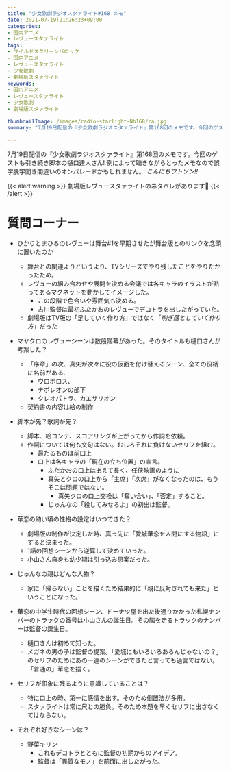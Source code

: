 ```yaml
---
title: "少女歌劇ラジオスタァライト#168 メモ"
date: 2021-07-19T21:26:23+09:00
categories:
- 国内アニメ
- レヴュースタァライト
tags:
- ワイルドスクリーンバロック
- 国内アニメ
- レヴュースタァライト
- 少女歌劇
- 劇場版スタァライト
keywords:
- 国内アニメ
- レヴュースタァライト
- 少女歌劇
- 劇場版スタァライト

thumbnailImage: /images/radio-starlight-Nb168/ra.jpg
summary: "7月19日配信の『少女歌劇ラジオスタァライト』第168回のメモです。今回のゲストも引き続き脚本の樋口達人さん!"

---
```

7月19日配信の『少女歌劇ラジオスタァライト』第168回のメモです。今回のゲストも引き続き脚本の樋口達人さん!
例によって聴きながらとったメモなので誤字脱字聞き間違いのオンパレードかもしれません。
*こんにちワトソン!!*

{{< alert warning >}}
劇場版レヴュースタァライトのネタバレがあります:tomato:
{{< /alert >}}

<!--toc-->

# 質問コーナー
- ひかりとまひるのレヴューは舞台#1を早期させたが舞台版とのリンクを念頭に置いたのか
    - 舞台との関連よりというより、TVシリーズでやり残したことをやりたかったため。
    - レヴューの組み合わせや展開を決める会議では各キャラのイラストが貼ってあるマグネットを動かしてイメージした。
        - この段階で色合いや雰囲気も決める。
        - 古川監督は最初ふたかおのレヴューでデコトラを出したがっていた。
    - 劇場版はTV版の「足していく作り方」ではなく「*削ぎ落としていく作り方*」だった
- マヤクロのレヴューシーンは数段階幕があった。そのタイトルも樋口さんが考案した？
    - 「序章」の次、真矢が次々に役の仮面を付け替えるシーン、全ての役柄に名前がある.
        - ウロボロス、
        - ナポレオンの部下
        - クレオパトラ、カエサリオン
    - 契約書の内容は絵の制作

- 脚本が先？歌詞が先？
    - 脚本、絵コンテ、スコアリングが上がってから作詞を依頼。
    - 作詞については何も文句はない。むしろそれに負けないセリフを組む。
        - 最たるものは前口上
        - 口上は各キャラの「現在の立ち位置」の宣言。
            - ふたかおの口上はあえて長く、任侠映画のように
            - 真矢とクロの口上から「主席」「次席」がなくなったのは、もうそこは問題ではない。
                - 真矢クロの口上交換は「奪い合い」、「否定」すること。
            - じゅんなの「殺してみせろよ」の初出は監督。


- 華恋の幼い頃の性格の設定はいつできた？
    - 劇場版の制作が決定した時、真っ先に「愛城華恋を人間にする物語」にすると決まった。
    - 1話の回想シーンから逆算して決めていった。
    - 小山さん自身も幼少期は引っ込み思案だった。
    
- じゅんなの親はどんな人物？
    - 家に「帰らない」ことを描くため結果的に「親に反対されても来た」ということになった。

- 華恋の中学生時代の回想シーン、ドーナツ屋を出た後通りかかった札幌ナンバーのトラックの番号は小山さんの誕生日。その隣を走るトラックのナンバーは監督の誕生日。
    - 樋口さんは初めて知った。
    - メガネの男の子は監督の提案。「愛城にもいろいろあるんじゃないの？」のセリフのためにあの一連のシーンができたと言っても過言ではない。「普通の」華恋を描く。

- セリフが印象に残るように意識していることは？
    - 特に口上の時、第一に感情を出す。そのため倒置法が多用。
    - スタァライトは常に尺との勝負。そのため本題を早くセリフに出さなくてはならない。

- それぞれ好きなシーンは？
    - 野菜キリン
        - これもデコトラとともに監督の初期からのアイデア。
        - 監督は「異質なモノ」を前面に出したがった。

  

<!--more-->

